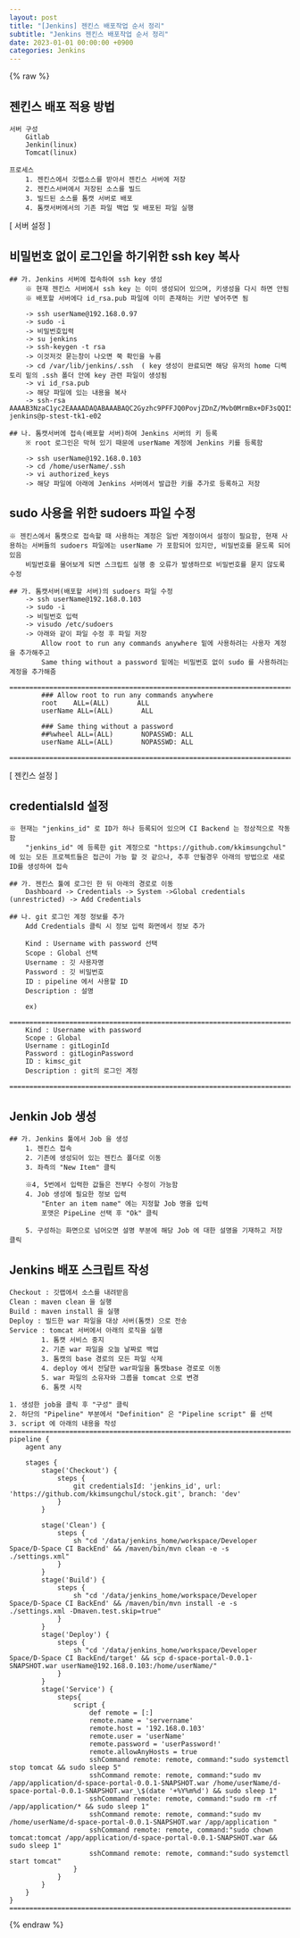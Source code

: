 ```yaml
---
layout: post
title: "[Jenkins] 젠킨스 배포작업 순서 정리"
subtitle: "Jenkins 젠킨스 배포작업 순서 정리"
date: 2023-01-01 00:00:00 +0900
categories: Jenkins
---
```

{% raw %}
## 젠킨스 배포 적용 방법  
  
	서버 구성  
		Gitlab  
		Jenkin(linux)  
		Tomcat(linux)  
  
	프로세스  
		1. 젠킨스에서 깃랩소스를 받아서 젠킨스 서버에 저장  
		2. 젠킨스서버에서 저장된 소스를 빌드  
		3. 빌드된 소스를 톰캣 서버로 배포  
		4. 톰캣서버에서의 기존 파일 백업 및 배포된 파일 실행  
  
[ 서버 설정 ]  
## 비밀번호 없이 로그인을 하기위한 ssh key 복사  
  
	## 가. Jenkins 서버에 접속하여 ssh key 생성  
		※ 현재 젠킨스 서버에서 ssh key 는 이미 생성되어 있으며, 키생성을 다시 하면 안됨  
		※ 배포할 서버에다 id_rsa.pub 파일에 이미 존재하는 키만 넣어주면 됨  
  
		-> ssh userName@192.168.0.97  
		-> sudo -i  
		-> 비밀번호입력  
		-> su jenkins  
		-> ssh-keygen -t rsa  
		-> 이것저것 묻는창이 나오면 쭉 확인을 누름  
		-> cd /var/lib/jenkins/.ssh	 ( key 생성이 완료되면 해당 유저의 home 디렉토리 밑의 .ssh 폴더 안에 key 관련 파일이 생성됨  
		-> vi id_rsa.pub  
		-> 해당 파일에 있는 내용을 복사  
		-> ssh-rsa AAAAB3NzaC1yc2EAAAADAQABAAABAQC2Gyzhc9PFFJQ0PovjZDnZ/Mvb0MrmBx+DF3sQQI5U+jkYWZ8DH1Xbs6lY8GFhwKvwKONMljdYk2Fu+36GQ/YeTIkGkJzCsP1jviQNBsYedZ4m5Y5tdkZ/Uur14mrJNjZso583ANjF8Cj4LCuiMV3w2aZKi0OcKxphGKy9C+f5xo4pu+wRkLznwwonfIM/sOfiVct3BrAgZ9EcXa2eYxDHDUxmAFB1 jenkins@p-stest-tk1-e02  
  
	## 나. 톰캣서버에 접속(배포할 서버)하여 Jenkins 서버의 키 등록  
		※ root 로그인은 막혀 있기 때문에 userName 계정에 Jenkins 키를 등록함  
  
		-> ssh userName@192.168.0.103  
		-> cd /home/userName/.ssh  
		-> vi authorized_keys  
		-> 해당 파일에 아래에 Jenkins 서버에서 발급한 키를 추가로 등록하고 저장  
  
## sudo 사용을 위한 sudoers 파일 수정  
	※ 젠킨스에서 톰캣으로 접속할 때 사용하는 계정은 일반 계정이여서 설정이 필요함, 현재 사용하는 서버들의 sudoers 파일에는 userName 가 포함되어 있지만, 비밀번호를 묻도록 되어있음  
		비밀번호를 물어보게 되면 스크립트 실행 중 오류가 발생하므로 비밀번호를 묻지 않도록 수정  
  
	## 가. 톰캣서버(배포할 서버)의 sudoers 파일 수정  
		-> ssh userName@192.168.0.103  
		-> sudo -i  
		-> 비밀번호 입력  
		-> visudo /etc/sudoers  
		-> 아래와 같이 파일 수정 후 파일 저장  
			Allow root to run any commands anywhere 밑에 사용하려는 사용자 계정을 추가해주고  
			Same thing without a password 밑에는 비밀번호 없이 sudo 를 사용하려는 계정을 추가해줌  
			====================================================================================================  
			### Allow root to run any commands anywhere  
			root    ALL=(ALL)       ALL  
			userName ALL=(ALL)       ALL  
  
			### Same thing without a password  
			##%wheel ALL=(ALL)       NOPASSWD: ALL  
			userName ALL=(ALL)       NOPASSWD: ALL  
			====================================================================================================  
  
[ 젠킨스 설정 ]  
  
## credentialsId 설정  
	※ 현재는 "jenkins_id" 로 ID가 하나 등록되어 있으며 CI Backend 는 정상적으로 작동함  
		"jenkins_id" 에 등록한 git 계정으로 "https://github.com/kkimsungchul" 에 있는 모든 프로젝트들은 접근이 가능 할 것 같으나, 추후 안될경우 아래의 방법으로 새로 ID를 생성하여 접속  
  
	## 가. 젠킨스 툴에 로그인 한 뒤 아래의 경로로 이동  
		Dashboard -> Credentials -> System ->Global credentials (unrestricted) -> Add Credentials  
  
	## 나. git 로그인 계정 정보를 추가  
		Add Credentials 클릭 시 정보 입력 화면에서 정보 추가  
  
		Kind : Username with password 선택  
		Scope : Global 선택  
		Username : 깃 사용자명  
		Password : 깃 비밀번호  
		ID : pipeline 에서 사용할 ID  
		Description : 설명  
  
		ex)  
		====================================================================================================  
		Kind : Username with password  
		Scope : Global  
		Username : gitLoginId  
		Password : gitLoginPassword  
		ID : kimsc_git  
		Description : git의 로그인 계정  
		====================================================================================================  
  
## Jenkin Job 생성  
  
	## 가. Jenkins 툴에서 Job 을 생성  
		1. 젠킨스 접속  
		2. 기존에 생성되어 있는 젠킨스 폴더로 이동  
		3. 좌측의 "New Item" 클릭  
  
		※4, 5번에서 입력한 값들은 전부다 수정이 가능함  
		4. Job 생성에 필요한 정보 입력  
			"Enter an item name" 에는 지정할 Job 명을 입력  
			포맷은 PipeLine 선택 후 "Ok" 클릭  
  
		5. 구성하는 화면으로 넘어오면 설명 부분에 해당 Job 에 대한 설명을 기재하고 저장 클릭  
  
## Jenkins 배포 스크립트 작성  
  
	Checkout : 깃랩에서 소스를 내려받음  
	Clean : maven clean 을 실행  
	Build : maven install 을 실행  
	Deploy : 빌드한 war 파일을 대상 서버(톰캣) 으로 전송  
	Service : tomcat 서버에서 아래의 로직을 실행  
			1. 톰캣 서비스 중지  
			2. 기존 war 파일을 오늘 날짜로 백업  
			3. 톰캣의 base 경로의 모든 파일 삭제  
			4. deploy 에서 전달한 war파일을 톰캣base 경로로 이동  
			5. war 파일의 소유자와 그룹을 tomcat 으로 변경  
			6. 톰캣 시작  
  
	1. 생성한 job을 클릭 후 "구성" 클릭  
	2. 하단의 "Pipeline" 부분에서 "Definition" 은 "Pipeline script" 를 선택  
	3. script 에 아래의 내용을 작성  
	====================================================================================================  
	pipeline {  
		agent any  
  
		stages {  
			stage('Checkout') {  
				steps {  
					git credentialsId: 'jenkins_id', url: 'https://github.com/kkimsungchul/stock.git', branch: 'dev'  
				}  
			}  
  
			stage('Clean') {  
				steps {  
					sh "cd '/data/jenkins_home/workspace/Developer Space/D-Space CI BackEnd' && /maven/bin/mvn clean -e -s ./settings.xml"  
				}  
			}  
			stage('Build') {  
				steps {  
					sh "cd '/data/jenkins_home/workspace/Developer Space/D-Space CI BackEnd' && /maven/bin/mvn install -e -s ./settings.xml -Dmaven.test.skip=true"  
				}  
			}  
			stage('Deploy') {  
				steps {  
					sh "cd '/data/jenkins_home/workspace/Developer Space/D-Space CI BackEnd/target' && scp d-space-portal-0.0.1-SNAPSHOT.war userName@192.168.0.103:/home/userName/"  
				}  
			}  
			stage('Service') {  
				steps{  
					script {  
						def remote = [:]  
						remote.name = 'servername'  
						remote.host = '192.168.0.103'  
						remote.user = 'userName'  
						remote.password = 'userPassword!'  
						remote.allowAnyHosts = true  
						sshCommand remote: remote, command:"sudo systemctl stop tomcat && sudo sleep 5"  
						sshCommand remote: remote, command:"sudo mv /app/application/d-space-portal-0.0.1-SNAPSHOT.war /home/userName/d-space-portal-0.0.1-SNAPSHOT.war_\$(date '+%Y%m%d') && sudo sleep 1"  
						sshCommand remote: remote, command:"sudo rm -rf /app/application/* && sudo sleep 1"  
						sshCommand remote: remote, command:"sudo mv /home/userName/d-space-portal-0.0.1-SNAPSHOT.war /app/application "  
						sshCommand remote: remote, command:"sudo chown tomcat:tomcat /app/application/d-space-portal-0.0.1-SNAPSHOT.war && sudo sleep 1"  
						sshCommand remote: remote, command:"sudo systemctl start tomcat"  
					}  
				}  
			}  
		}  
	}  
	====================================================================================================  
  

{% endraw %}
